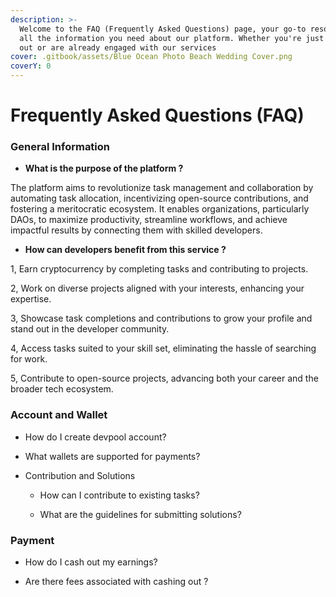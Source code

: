 ```yaml
---
description: >-
  Welcome to the FAQ (Frequently Asked Questions) page, your go-to resource for
  all the information you need about our platform. Whether you're just starting
  out or are already engaged with our services
cover: .gitbook/assets/Blue Ocean Photo Beach Wedding Cover.png
coverY: 0
---
```


# Frequently Asked Questions (FAQ)

### &#x20;**General Information**

* **What is the purpose of the platform ?**

The platform aims to revolutionize task management and collaboration by automating task allocation, incentivizing open-source contributions, and fostering a meritocratic ecosystem. It enables organizations, particularly DAOs, to maximize productivity, streamline workflows, and achieve impactful results by connecting them with skilled developers.

* **How can developers benefit from this service ?**

1, Earn cryptocurrency by completing tasks and contributing to projects.

2, Work on diverse projects aligned with your interests, enhancing your expertise.

3, Showcase task completions and contributions to grow your profile and stand out in the developer community.

4, Access tasks suited to your skill set, eliminating the hassle of searching for work.

5, Contribute to open-source projects, advancing both your career and the broader tech ecosystem.



### &#x20;**Account and Wallet**

* How do I create  devpool account?



* What wallets are supported for payments?



*   Contribution and Solutions

    * How can I contribute to existing tasks?



    * What are the guidelines for submitting solutions?



### **Payment**

* How do I cash out my earnings?



* Are there fees associated with cashing out ?



